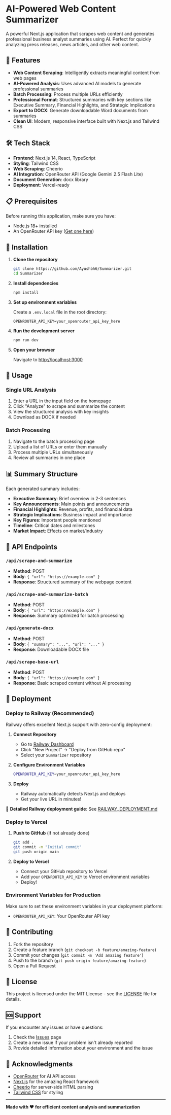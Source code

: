 # AI-Powered Web Content Summarizer

A powerful Next.js application that scrapes web content and generates professional business analyst summaries using AI. Perfect for quickly analyzing press releases, news articles, and other web content.

## 🚀 Features

- **Web Content Scraping**: Intelligently extracts meaningful content from web pages
- **AI-Powered Analysis**: Uses advanced AI models to generate professional summaries
- **Batch Processing**: Process multiple URLs efficiently
- **Professional Format**: Structured summaries with key sections like Executive Summary, Financial Highlights, and Strategic Implications
- **Export to DOCX**: Generate downloadable Word documents from summaries
- **Clean UI**: Modern, responsive interface built with Next.js and Tailwind CSS

## 🛠 Tech Stack

- **Frontend**: Next.js 14, React, TypeScript
- **Styling**: Tailwind CSS
- **Web Scraping**: Cheerio
- **AI Integration**: OpenRouter API (Google Gemini 2.5 Flash Lite)
- **Document Generation**: docx library
- **Deployment**: Vercel-ready

## 📋 Prerequisites

Before running this application, make sure you have:

- Node.js 18+ installed
- An OpenRouter API key ([Get one here](https://openrouter.ai))

## 🔧 Installation

1. **Clone the repository**
   ```bash
   git clone https://github.com/Ayushbh6/Summarizer.git
   cd Summarizer
   ```

2. **Install dependencies**
   ```bash
   npm install
   ```

3. **Set up environment variables**
   
   Create a `.env.local` file in the root directory:
   ```env
   OPENROUTER_API_KEY=your_openrouter_api_key_here
   ```

4. **Run the development server**
   ```bash
   npm run dev
   ```

5. **Open your browser**
   
   Navigate to [http://localhost:3000](http://localhost:3000)

## 🎯 Usage

### Single URL Analysis
1. Enter a URL in the input field on the homepage
2. Click "Analyze" to scrape and summarize the content
3. View the structured analysis with key insights
4. Download as DOCX if needed

### Batch Processing
1. Navigate to the batch processing page
2. Upload a list of URLs or enter them manually
3. Process multiple URLs simultaneously
4. Review all summaries in one place

## 📊 Summary Structure

Each generated summary includes:

- **Executive Summary**: Brief overview in 2-3 sentences
- **Key Announcements**: Main points and announcements
- **Financial Highlights**: Revenue, profits, and financial data
- **Strategic Implications**: Business impact and importance
- **Key Figures**: Important people mentioned
- **Timeline**: Critical dates and milestones
- **Market Impact**: Effects on market/industry

## 🔌 API Endpoints

### `/api/scrape-and-summarize`
- **Method**: POST
- **Body**: `{ "url": "https://example.com" }`
- **Response**: Structured summary of the webpage content

### `/api/scrape-and-summarize-batch`
- **Method**: POST
- **Body**: `{ "url": "https://example.com" }`
- **Response**: Summary optimized for batch processing

### `/api/generate-docx`
- **Method**: POST
- **Body**: `{ "summary": "...", "url": "..." }`
- **Response**: Downloadable DOCX file

### `/api/scrape-base-url`
- **Method**: POST
- **Body**: `{ "url": "https://example.com" }`
- **Response**: Basic scraped content without AI processing

## 🚀 Deployment

### Deploy to Railway (Recommended)

Railway offers excellent Next.js support with zero-config deployment:

1. **Connect Repository**
   - Go to [Railway Dashboard](https://railway.app/dashboard)
   - Click "New Project" → "Deploy from GitHub repo"
   - Select your `Summarizer` repository

2. **Configure Environment Variables**
   ```bash
   OPENROUTER_API_KEY=your_openrouter_api_key_here
   ```

3. **Deploy**
   - Railway automatically detects Next.js and deploys
   - Get your live URL in minutes!

📖 **Detailed Railway deployment guide**: See [RAILWAY_DEPLOYMENT.md](./RAILWAY_DEPLOYMENT.md)

### Deploy to Vercel

1. **Push to GitHub** (if not already done)
   ```bash
   git add .
   git commit -m "Initial commit"
   git push origin main
   ```

2. **Deploy to Vercel**
   - Connect your GitHub repository to Vercel
   - Add your `OPENROUTER_API_KEY` to Vercel environment variables
   - Deploy!

### Environment Variables for Production

Make sure to set these environment variables in your deployment platform:

- `OPENROUTER_API_KEY`: Your OpenRouter API key

## 🤝 Contributing

1. Fork the repository
2. Create a feature branch (`git checkout -b feature/amazing-feature`)
3. Commit your changes (`git commit -m 'Add amazing feature'`)
4. Push to the branch (`git push origin feature/amazing-feature`)
5. Open a Pull Request

## 📝 License

This project is licensed under the MIT License - see the [LICENSE](LICENSE) file for details.

## 🆘 Support

If you encounter any issues or have questions:

1. Check the [Issues](https://github.com/Ayushbh6/Summarizer/issues) page
2. Create a new issue if your problem isn't already reported
3. Provide detailed information about your environment and the issue

## 🙏 Acknowledgments

- [OpenRouter](https://openrouter.ai) for AI API access
- [Next.js](https://nextjs.org) for the amazing React framework
- [Cheerio](https://cheerio.js.org) for server-side HTML parsing
- [Tailwind CSS](https://tailwindcss.com) for styling

---

**Made with ❤️ for efficient content analysis and summarization**
